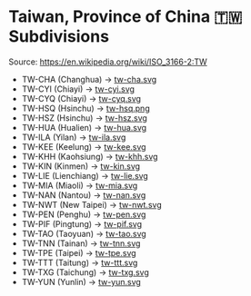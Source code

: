 # Taiwan, Province of China 🇹🇼 Subdivisions

Source: https://en.wikipedia.org/wiki/ISO_3166-2:TW

* TW-CHA (Changhua) -> [tw-cha.svg](https://github.com/amckenna41/iso3166-flag-icons/blob/main/iso3166-2-icons/TW/tw-cha.svg)
* TW-CYI (Chiayi) -> [tw-cyi.svg](https://github.com/amckenna41/iso3166-flag-icons/blob/main/iso3166-2-icons/TW/tw-cyi.svg)
* TW-CYQ (Chiayi) -> [tw-cyq.svg](https://github.com/amckenna41/iso3166-flag-icons/blob/main/iso3166-2-icons/TW/tw-cyq.svg)
* TW-HSQ (Hsinchu) -> [tw-hsq.png](https://github.com/amckenna41/iso3166-flag-icons/blob/main/iso3166-2-icons/TW/tw-hsq.png)
* TW-HSZ (Hsinchu) -> [tw-hsz.svg](https://github.com/amckenna41/iso3166-flag-icons/blob/main/iso3166-2-icons/TW/tw-hsz.svg)
* TW-HUA (Hualien) -> [tw-hua.svg](https://github.com/amckenna41/iso3166-flag-icons/blob/main/iso3166-2-icons/TW/tw-hua.svg)
* TW-ILA (Yilan) -> [tw-ila.svg](https://github.com/amckenna41/iso3166-flag-icons/blob/main/iso3166-2-icons/TW/tw-ila.svg)
* TW-KEE (Keelung) -> [tw-kee.svg](https://github.com/amckenna41/iso3166-flag-icons/blob/main/iso3166-2-icons/TW/tw-kee.svg)
* TW-KHH (Kaohsiung) -> [tw-khh.svg](https://github.com/amckenna41/iso3166-flag-icons/blob/main/iso3166-2-icons/TW/tw-khh.svg)
* TW-KIN (Kinmen) -> [tw-kin.svg](https://github.com/amckenna41/iso3166-flag-icons/blob/main/iso3166-2-icons/TW/tw-kin.svg)
* TW-LIE (Lienchiang) -> [tw-lie.svg](https://github.com/amckenna41/iso3166-flag-icons/blob/main/iso3166-2-icons/TW/tw-lie.svg)
* TW-MIA (Miaoli) -> [tw-mia.svg](https://github.com/amckenna41/iso3166-flag-icons/blob/main/iso3166-2-icons/TW/tw-mia.svg)
* TW-NAN (Nantou) -> [tw-nan.svg](https://github.com/amckenna41/iso3166-flag-icons/blob/main/iso3166-2-icons/TW/tw-nan.svg)
* TW-NWT (New Taipei) -> [tw-nwt.svg](https://github.com/amckenna41/iso3166-flag-icons/blob/main/iso3166-2-icons/TW/tw-nwt.svg)
* TW-PEN (Penghu) -> [tw-pen.svg](https://github.com/amckenna41/iso3166-flag-icons/blob/main/iso3166-2-icons/TW/tw-pen.svg)
* TW-PIF (Pingtung) -> [tw-pif.svg](https://github.com/amckenna41/iso3166-flag-icons/blob/main/iso3166-2-icons/TW/tw-pif.svg)
* TW-TAO (Taoyuan) -> [tw-tao.svg](https://github.com/amckenna41/iso3166-flag-icons/blob/main/iso3166-2-icons/TW/tw-tao.svg)
* TW-TNN (Tainan) -> [tw-tnn.svg](https://github.com/amckenna41/iso3166-flag-icons/blob/main/iso3166-2-icons/TW/tw-tnn.svg)
* TW-TPE (Taipei) -> [tw-tpe.svg](https://github.com/amckenna41/iso3166-flag-icons/blob/main/iso3166-2-icons/TW/tw-tpe.svg)
* TW-TTT (Taitung) -> [tw-ttt.svg](https://github.com/amckenna41/iso3166-flag-icons/blob/main/iso3166-2-icons/TW/tw-ttt.svg)
* TW-TXG (Taichung) -> [tw-txg.svg](https://github.com/amckenna41/iso3166-flag-icons/blob/main/iso3166-2-icons/TW/tw-txg.svg)
* TW-YUN (Yunlin) -> [tw-yun.svg](https://github.com/amckenna41/iso3166-flag-icons/blob/main/iso3166-2-icons/TW/tw-yun.svg)
